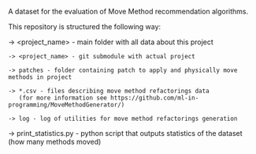 A dataset for the evaluation of Move Method recommendation algorithms. 

This repository is structured the following way:

-> <project_name> - main folder with all data about this project

    -> <project_name> - git submodule with actual project
   
    -> patches - folder containing patch to apply and physically move methods in project
   
    -> *.csv - files describing move method refactorings data 
       (for more information see https://github.com/ml-in-programming/MoveMethodGenerator/)
   
    -> log - log of utilities for move method refactorings generation

-> print_statistics.py - python script that outputs statistics of the dataset (how many methods moved)
